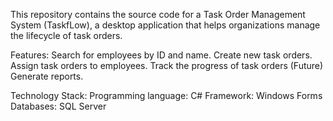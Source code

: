 This repository contains the source code for a Task Order Management System (TaskfLow), a desktop application that helps organizations manage the lifecycle of task orders.

Features:
Search for employees by ID and name.
Create new task orders.
Assign task orders to employees.
Track the progress of task orders (Future)
Generate reports.

Technology Stack:
Programming language: C#
Framework: Windows Forms
Databases: SQL Server 
